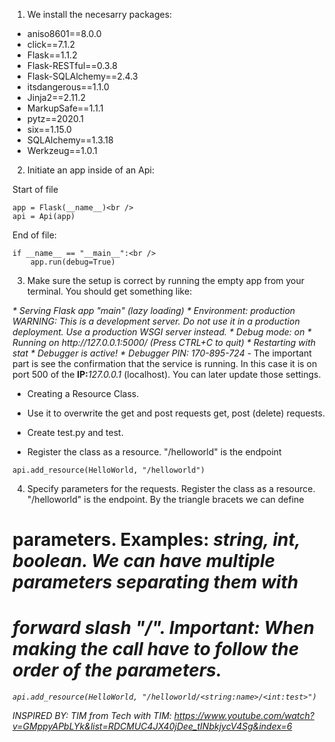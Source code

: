 1. We install the necesarry packages:
- aniso8601==8.0.0
- click==7.1.2
- Flask==1.1.2
- Flask-RESTful==0.3.8
- Flask-SQLAlchemy==2.4.3
- itsdangerous==1.1.0
- Jinja2==2.11.2
- MarkupSafe==1.1.1
- pytz==2020.1
- six==1.15.0
- SQLAlchemy==1.3.18
- Werkzeug==1.0.1

2. Initiate an app inside of an Api:

Start of file
```
app = Flask(__name__)<br />
api = Api(app)
```
End of file:
```
if __name__ == "__main__":<br />
	app.run(debug=True)
```

3. Make sure the setup is correct by running the empty app from your terminal. You should get something like: 
<i>
 * Serving Flask app "main" (lazy loading)
 * Environment: production
   WARNING: This is a development server. Do not use it in a production deployment.
   Use a production WSGI server instead.
 * Debug mode: on
 * Running on http://127.0.0.1:5000/ (Press CTRL+C to quit)
 * Restarting with stat
 * Debugger is active!
 * Debugger PIN: 170-895-724
</i>
- The important part is see the confirmation that the service is running. In this case it is on port 500
of the <b>IP:</b><i>127.0.0.1</i> (localhost). You can later update those settings. 

- Creating a Resource Class. 

- Use it to overwrite the get and post requests get, post (delete) requests.

- Create test.py and test.

- Register the class as a resource. "/helloworld" is the endpoint

```
api.add_resource(HelloWorld, "/helloworld")
```

4. Specify parameters for the requests. Register the class as a resource. "/helloworld" is the endpoint. By the triangle bracets we can define 
# parameters. Examples: <i>string, int, boolean<i>. We can have multiple parameters separating them with 
# forward slash "/". Important: When making the call have to follow the order of the parameters.
```
api.add_resource(HelloWorld, "/helloworld/<string:name>/<int:test>")
```

INSPIRED BY: TIM from Tech with TIM:
https://www.youtube.com/watch?v=GMppyAPbLYk&list=RDCMUC4JX40jDee_tINbkjycV4Sg&index=6